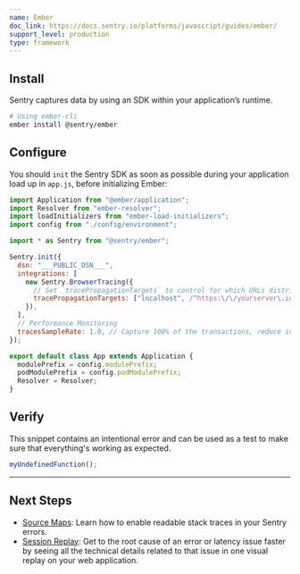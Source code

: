 ```yaml
---
name: Ember
doc_link: https://docs.sentry.io/platforms/javascript/guides/ember/
support_level: production
type: framework
---
```


## Install

Sentry captures data by using an SDK within your application’s runtime.

```bash
# Using ember-cli
ember install @sentry/ember
```

## Configure

You should `init` the Sentry SDK as soon as possible during your application load up in `app.js`, before initializing Ember:

```javascript
import Application from "@ember/application";
import Resolver from "ember-resolver";
import loadInitializers from "ember-load-initializers";
import config from "./config/environment";

import * as Sentry from "@sentry/ember";

Sentry.init({
  dsn: "___PUBLIC_DSN___",
  integrations: [
    new Sentry.BrowserTracing({
      // Set `tracePropagationTargets` to control for which URLs distributed tracing should be enabled
      tracePropagationTargets: ["localhost", /^https:\/\/yourserver\.io\/api/],
    }),
  ],
  // Performance Monitoring
  tracesSampleRate: 1.0, // Capture 100% of the transactions, reduce in production!
});

export default class App extends Application {
  modulePrefix = config.modulePrefix;
  podModulePrefix = config.podModulePrefix;
  Resolver = Resolver;
}
```

## Verify

This snippet contains an intentional error and can be used as a test to make sure that everything's working as expected.

```javascript
myUndefinedFunction();
```

---

## Next Steps

- [Source Maps](https://docs.sentry.io/platforms/javascript/guides/ember/sourcemaps/): Learn how to enable readable stack traces in your Sentry errors.
- [Session Replay](https://docs.sentry.io/platforms/javascript/guides/ember/session-replay/): Get to the root cause of an error or latency issue faster by seeing all the technical details related to that issue in one visual replay on your web application.
